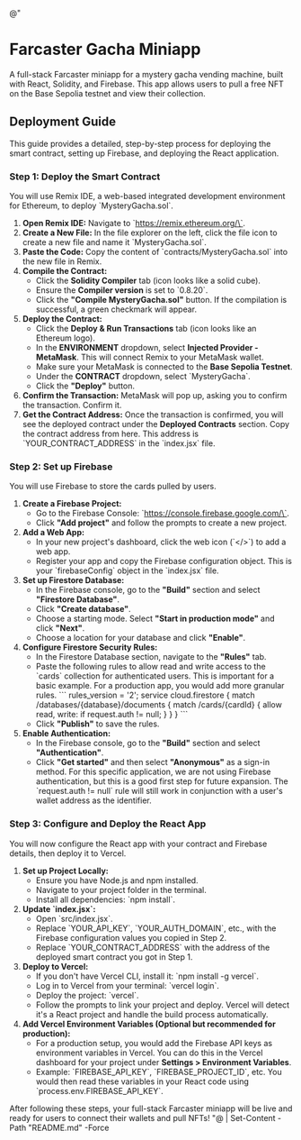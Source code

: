 @"
# Farcaster Gacha Miniapp

A full-stack Farcaster miniapp for a mystery gacha vending machine, built with React, Solidity, and Firebase. This app allows users to pull a free NFT on the Base Sepolia testnet and view their collection.

## Deployment Guide

This guide provides a detailed, step-by-step process for deploying the smart contract, setting up Firebase, and deploying the React application.

### Step 1: Deploy the Smart Contract

You will use Remix IDE, a web-based integrated development environment for Ethereum, to deploy \`MysteryGacha.sol\`.

1.  **Open Remix IDE:** Navigate to \`https://remix.ethereum.org/\`.
2.  **Create a New File:** In the file explorer on the left, click the file icon to create a new file and name it \`MysteryGacha.sol\`.
3.  **Paste the Code:** Copy the content of \`contracts/MysteryGacha.sol\` into the new file in Remix.
4.  **Compile the Contract:**
    * Click the **Solidity Compiler** tab (icon looks like a solid cube).
    * Ensure the **Compiler version** is set to \`0.8.20\`.
    * Click the **"Compile MysteryGacha.sol"** button. If the compilation is successful, a green checkmark will appear.
5.  **Deploy the Contract:**
    * Click the **Deploy & Run Transactions** tab (icon looks like an Ethereum logo).
    * In the **ENVIRONMENT** dropdown, select **Injected Provider - MetaMask**. This will connect Remix to your MetaMask wallet.
    * Make sure your MetaMask is connected to the **Base Sepolia Testnet**.
    * Under the **CONTRACT** dropdown, select \`MysteryGacha\`.
    * Click the **"Deploy"** button.
6.  **Confirm the Transaction:** MetaMask will pop up, asking you to confirm the transaction. Confirm it.
7.  **Get the Contract Address:** Once the transaction is confirmed, you will see the deployed contract under the **Deployed Contracts** section. Copy the contract address from here. This address is \`YOUR_CONTRACT_ADDRESS\` in the \`index.jsx\` file.

### Step 2: Set up Firebase

You will use Firebase to store the cards pulled by users.

1.  **Create a Firebase Project:**
    * Go to the Firebase Console: \`https://console.firebase.google.com/\`.
    * Click **"Add project"** and follow the prompts to create a new project.
2.  **Add a Web App:**
    * In your new project's dashboard, click the web icon (\`</>\`) to add a web app.
    * Register your app and copy the Firebase configuration object. This is your \`firebaseConfig\` object in the \`index.jsx\` file.
3.  **Set up Firestore Database:**
    * In the Firebase console, go to the **"Build"** section and select **"Firestore Database"**.
    * Click **"Create database"**.
    * Choose a starting mode. Select **"Start in production mode"** and click **"Next"**.
    * Choose a location for your database and click **"Enable"**.
4.  **Configure Firestore Security Rules:**
    * In the Firestore Database section, navigate to the **"Rules"** tab.
    * Paste the following rules to allow read and write access to the \`cards\` collection for authenticated users. This is important for a basic example. For a production app, you would add more granular rules.
    \`\`\`
    rules_version = '2';
    service cloud.firestore {
      match /databases/{database}/documents {
        match /cards/{cardId} {
          allow read, write: if request.auth != null;
        }
      }
    }
    \`\`\`
    * Click **"Publish"** to save the rules.
5.  **Enable Authentication:**
    * In the Firebase console, go to the **"Build"** section and select **"Authentication"**.
    * Click **"Get started"** and then select **"Anonymous"** as a sign-in method. For this specific application, we are not using Firebase authentication, but this is a good first step for future expansion. The \`request.auth != null\` rule will still work in conjunction with a user's wallet address as the identifier.

### Step 3: Configure and Deploy the React App

You will now configure the React app with your contract and Firebase details, then deploy it to Vercel.

1.  **Set up Project Locally:**
    * Ensure you have Node.js and npm installed.
    * Navigate to your project folder in the terminal.
    * Install all dependencies: \`npm install\`.
2.  **Update \`index.jsx\`:**
    * Open \`src/index.jsx\`.
    * Replace \`YOUR_API_KEY\`, \`YOUR_AUTH_DOMAIN\`, etc., with the Firebase configuration values you copied in Step 2.
    * Replace \`YOUR_CONTRACT_ADDRESS\` with the address of the deployed smart contract you got in Step 1.
3.  **Deploy to Vercel:**
    * If you don't have Vercel CLI, install it: \`npm install -g vercel\`.
    * Log in to Vercel from your terminal: \`vercel login\`.
    * Deploy the project: \`vercel\`.
    * Follow the prompts to link your project and deploy. Vercel will detect it's a React project and handle the build process automatically.
4.  **Add Vercel Environment Variables (Optional but recommended for production):**
    * For a production setup, you would add the Firebase API keys as environment variables in Vercel. You can do this in the Vercel dashboard for your project under **Settings > Environment Variables**.
    * Example: \`FIREBASE_API_KEY\`, \`FIREBASE_PROJECT_ID\`, etc. You would then read these variables in your React code using \`process.env.FIREBASE_API_KEY\`.

After following these steps, your full-stack Farcaster miniapp will be live and ready for users to connect their wallets and pull NFTs!
"@ | Set-Content -Path "README.md" -Force